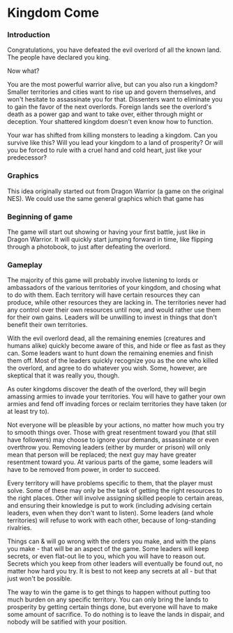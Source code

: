 # Kingdom Come

### Introduction

Congratulations, you have defeated the evil overlord of all the known land. The people have declared you king.

Now what?

You are the most powerful warrior alive, but can you also run a kingdom? Smaller territories and cities want to rise up and govern themselves, and won't hesitate to assassinate you for that. Dissenters want to eliminate you to gain the favor of the next overlords. Foreign lands see the overlord's death as a power gap and want to take over, either through might or deception. Your shattered kingdom doesn't even know how to function.

Your war has shifted from killing monsters to leading a kingdom. Can you survive like this? Will you lead your kingdom to a land of prosperity? Or will you be forced to rule with a cruel hand and cold heart, just like your predecessor?

### Graphics

This idea originally started out from Dragon Warrior (a game on the original NES). We could use the same general graphics which that game has

### Beginning of game

The game will start out showing or having your first battle, just like in Dragon Warrior. It will quickly start jumping forward in time, like flipping through a photobook, to just after defeating the overlord.

### Gameplay

The majority of this game will probably involve listening to lords or ambassadors of the various territories of your kingdom, and chosing what to do with them. Each territory will have certain resources they can produce, while other resources they are lacking in. The territories never had any control over their own resources until now, and would rather use them for their own gains. Leaders will be unwilling to invest in things that don't benefit their own territories.

With the evil overlord dead, all the remaining enemies (creatures and humans alike) quickly become aware of this, and hide or flee as fast as they can. Some leaders want to hunt down the remaining enemies and finish them off. Most of the leaders quickly recognize you as the one who killed the overlord, and agree to do whatever you wish. Some, however, are skeptical that it was really you, though.

As outer kingdoms discover the death of the overlord, they will begin amassing armies to invade your territories. You will have to gather your own armies and fend off invading forces or reclaim territories they have taken (or at least try to).

Not everyone will be pleasible by your actions, no matter how much you try to smooth things over. Those with great resentment toward you (that still have followers) may choose to ignore your demands, assassinate or even overthrow you. Removing leaders (either by murder or prison) will only mean that person will be replaced; the next guy may have greater resentment toward you. At various parts of the game, some leaders will have to be removed from power, in order to succeed.

Every territory will have problems specific to them, that the player must solve. Some of these may only be the task of getting the right resources to the right places. Other will involve assigning skilled people to certain areas, and ensuring their knowledge is put to work (including advising certain leaders, even when they don't want to listen). Some leaders (and whole territories) will refuse to work with each other, because of long-standing rivalries.

Things can & will go wrong with the orders you make, and with the plans you make - that will be an aspect of the game. Some leaders will keep secrets, or even flat-out lie to you, which you will have to reason out. Secrets which you keep from other leaders will eventually be found out, no matter how hard you try. It is best to not keep any secrets at all - but that just won't be possible.

The way to win the game is to get things to happen without putting too much burden on any specific territory. You can only bring the lands to prosperity by getting certain things done, but everyone will have to make some amount of sacrifice. To do nothing is to leave the lands in dispair, and nobody will be satified with your position.

